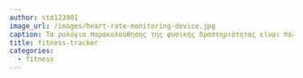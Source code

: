 ```yaml
---
author: std123901
image_url: /images/heart-rate-monitoring-device.jpg
caption: Τα ρολόγια παρακολούθησης της φυσικής δραστηριότητας είναι πολύ διαδεδομένες φορετές συσκευές και καταγράφουν, χωρίς να χρειάζεται κάποια παρέμβαση από το χρήστη, πλήθος σωματικών λειτουργιών και δραστηριοτήτων, όπως π.χ. την καδριακή συχνότητα, τα βήματα που έχει κάνει ο χρήστης μέσα σε μια μέρα, τη διάρκεια του ύπνου κλπ.
title: fitness-tracker
categories:
  - fitness
---
```

